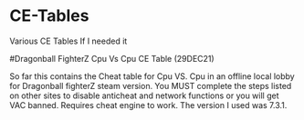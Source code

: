 # CE-Tables
Various CE Tables If I needed it

#Dragonball FighterZ Cpu Vs Cpu CE Table (29DEC21)

So far this contains the Cheat table for Cpu VS. Cpu in an offline local lobby for Dragonball fighterZ steam version. You MUST complete the steps listed on other sites to disable
anticheat and network functions or you will get VAC banned. Requires cheat engine to work. The version I used was 7.3.1.
